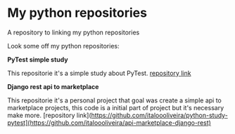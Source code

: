 # My python repositories
A repository to linking my python repositories

Look some off my python repositories:

**PyTest simple study**

This repositorie it's a simple study about PyTest.
[repository link](https://github.com/italoooliveira/python-study-pytest)

**Django rest api to marketplace**

This repositorie it's a personal project that goal was create a simple api to marketplace projects, this code is a initial part of project but it's necessary make more. 
[repository link](https://github.com/italoooliveira/python-study-pytest](https://github.com/italoooliveira/api-marketplace-django-rest)


